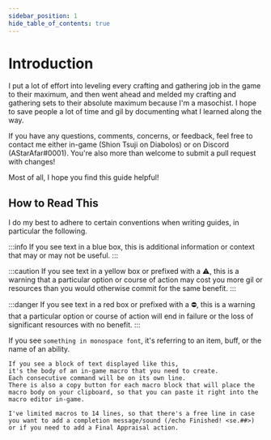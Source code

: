 ```yaml
---
sidebar_position: 1
hide_table_of_contents: true
---
```


# Introduction

I put a lot of effort into leveling every crafting and gathering job in the game to their maximum, and then went ahead and melded my crafting and gathering sets to their absolute maximum because I'm a masochist. I hope to save people a lot of time and gil by documenting what I learned along the way.

If you have any questions, comments, concerns, or feedback, feel free to contact me either in-game (Shion Tsuji on Diabolos) or on Discord (AStarAfar#0001). You're also more than welcome to submit a pull request with changes!

Most of all, I hope you find this guide helpful!

## How to Read This

I do my best to adhere to certain conventions when writing guides, in particular the following.

:::info
If you see text in a blue box, this is additional information or context that may or may not be useful.
:::

:::caution
If you see text in a yellow box or prefixed with a ⚠️, this is a warning that a particular option or course of action may cost you more gil or resources than you would otherwise commit for the same benefit.
:::

:::danger
If you see text in a red box or prefixed with a ⛔, this is a warning that a particular option or course of action will end in failure or the loss of significant resources with no benefit.
:::

If you see `something in monospace font`, it's referring to an item, buff, or the name of an ability.

```
If you see a block of text displayed like this,
it's the body of an in-game macro that you need to create.
Each consecutive command will be on its own line.
There is also a copy button for each macro block that will place the macro body on your clipboard, so that you can paste it right into the macro editor in-game.

I've limited macros to 14 lines, so that there's a free line in case you want to add a completion message/sound (/echo Finished! <se.##>) or if you need to add a Final Appraisal action.
```
